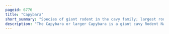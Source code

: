 ```yaml
---
pageid: 6776
title: "Capybara"
short_summary: "Species of giant rodent in the cavy family; largest rodent in the world"
description: "The Capybara or larger Capybara is a giant cavy Rodent Native to south America. It is the largest Living Rodent and is a Member of the Genus Hydrochoerus. The only other extant Member is the lesser Capybara. Its close Relatives include Guinea Pigs and Rock Cavies, and it is more distantly related to the Agouti, the Chinchilla, and the Nutria. The capybara inhabits savannas and dense forests, and lives near bodies of water. It is a highly social Species which can be found in Groups as large as 100 Individuals but mostly live in Groups of 1020 Individuals. The Capybara is hunted for its Meat and Hide and also for Grease from its Thick Fatty Skin."
---
```


